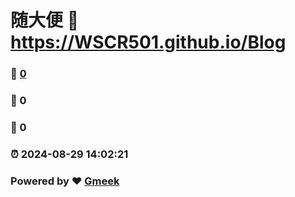 # 随大便 :link: https://WSCR501.github.io/Blog 
### :page_facing_up: [0](https://WSCR501.github.io/Blog/tag.html) 
### :speech_balloon: 0 
### :hibiscus: 0 
### :alarm_clock: 2024-08-29 14:02:21 
### Powered by :heart: [Gmeek](https://github.com/Meekdai/Gmeek)
